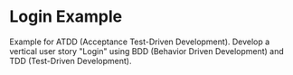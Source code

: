 # Login Example

Example for ATDD (Acceptance Test-Driven Development).
Develop a vertical user story "Login" using BDD (Behavior Driven Development) and TDD (Test-Driven Development).
